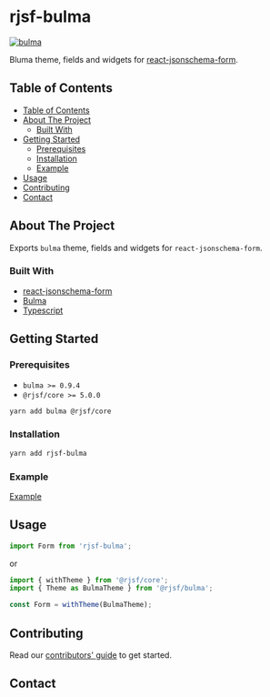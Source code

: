 # rjsf-bulma

[![bulma](https://bulma.io/images/bulma-logo.png)](https://bulma.io/)

Bluma theme, fields and widgets for [react-jsonschema-form](https://github.com/mozilla-services/react-jsonschema-form/).

## Table of Contents

- [Table of Contents](#table-of-contents)
- [About The Project](#about-the-project)
  - [Built With](#built-with)
- [Getting Started](#getting-started)
  - [Prerequisites](#prerequisites)
  - [Installation](#installation)
  - [Example](#example)
- [Usage](#usage)
- [Contributing](#contributing)
- [Contact](#contact)

## About The Project


Exports `bulma` theme, fields and widgets for `react-jsonschema-form`.

### Built With

- [react-jsonschema-form](https://github.com/mozilla-services/react-jsonschema-form/)
- [Bulma](https://bulma.io/)
- [Typescript](https://www.typescriptlang.org/)

## Getting Started

### Prerequisites

- `bulma >= 0.9.4`
- `@rjsf/core >= 5.0.0`

```bash
yarn add bulma @rjsf/core
```

### Installation

```bash
yarn add rjsf-bulma
```

### Example

[Example](e2e/out/index.html)

## Usage

```js
import Form from 'rjsf-bulma';
```

or

```js
import { withTheme } from '@rjsf/core';
import { Theme as BulmaTheme } from '@rjsf/bulma';

const Form = withTheme(BulmaTheme);
```

## Contributing

Read our [contributors' guide](https://react-jsonschema-form.readthedocs.io/en/stable/contributing/) to get started.

## Contact

<!-- rjsf team: [https://github.com/orgs/rjsf-team/people](https://github.com/orgs/rjsf-team/people)

GitHub repository: [https://github.com/rjsf-team/react-jsonschema-form](https://github.com/rjsf-team/react-jsonschema-form) -->

<!-- MARKDOWN LINKS & IMAGES -->
<!-- https://www.markdownguide.org/basic-syntax/#reference-style-links -->

<!-- [build-shield]: https://github.com/rjsf-team/react-jsonschema-form/workflows/CI/badge.svg
[build-url]: https://github.com/rjsf-team/react-jsonschema-form/actions
[contributors-shield]: https://img.shields.io/github/contributors/rjsf-team/react-jsonschema-form.svg
[contributors-url]: https://github.com/rjsf-team/react-jsonschema-form/graphs/contributors
[license-shield]: https://img.shields.io/badge/license-Apache%202.0-blue.svg?style=flat-square
[license-url]: https://choosealicense.com/licenses/apache-2.0/
[npm-shield]: https://img.shields.io/npm/v/@rjsf/bootstrap-4/latest.svg?style=flat-square
[npm-url]: https://www.npmjs.com/package/@rjsf/bootstrap-4
[npm-dl-shield]: https://img.shields.io/npm/dm/@rjsf/bootstrap-4.svg?style=flat-square
[npm-dl-url]: https://www.npmjs.com/package/@rjsf/bootstrap-4
[product-screenshot]: https://raw.githubusercontent.com/rjsf-team/react-jsonschema-form/59a8206e148474bea854bbb004f624143fbcbac8/packages/bootstrap-4/screenshot.png -->
